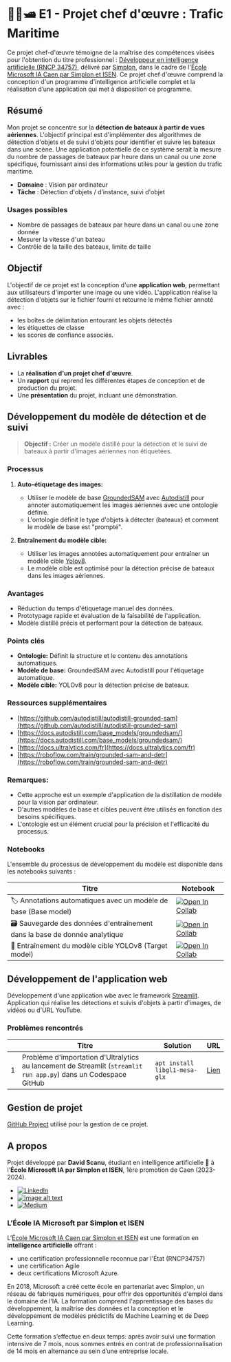 # 🚢⛵🛥️ E1 - Projet chef d'œuvre : Trafic Maritime

Ce projet chef-d'œuvre témoigne de la maîtrise des compétences visées pour l'obtention du titre professionnel : [Développeur en intelligence artificielle (RNCP 34757)](https://www.francecompetences.fr/recherche/rncp/34757/), délivré par [Simplon](https://simplon.co/), dans le cadre de l'[École Microsoft IA Caen par Simplon et ISEN](https://isen-caen.fr/ecole-ia-microsoft-by-simplon-et-isen-ouest/). Ce projet chef d'œuvre comprend la conception d'un programme d'intelligence artificielle complet et la réalisation d’une application qui met à disposition ce programme.

## Résumé

Mon projet se concentre sur la **détection de bateaux à partir de vues aériennes**. L'objectif principal est d'implémenter des algorithmes de détection d'objets et de suivi d'objets pour identifier et suivre les bateaux dans une scène. Une application potentielle de ce système serait la mesure du nombre de passages de bateaux par heure dans un canal ou une zone spécifique, fournissant ainsi des informations utiles pour la gestion du trafic maritime.

- **Domaine** : Vision par ordinateur
- **Tâche** : Détection d'objets / d’instance, suivi d'objet 

### Usages possibles

- Nombre de passages de bateaux par heure dans un canal ou une zone donnée
- Mesurer la vitesse d'un bateau
- Contrôle de la taille des bateaux, limite de taille

## Objectif

L'objectif de ce projet est la conception d'une **application web**, permettant aux utilisateurs d'importer une image ou une vidéo. L'application réalise la détection d'objets sur le fichier fourni et retourne le même fichier annoté avec :

- les boîtes de délimitation entourant les objets détectés
- les étiquettes de classe
- les scores de confiance associés.

## Livrables

- La **réalisation d'un projet chef d'œuvre**.
- Un **rapport** qui reprend les différentes étapes de conception et de production du projet.
- Une **présentation** du projet, incluant une démonstration.

## Développement du modèle de détection et de suivi

> **Objectif :** Créer un modèle distillé pour la détection et le suivi de bateaux à partir d'images aériennes non étiquetées.

### Processus

1. **Auto-étiquetage des images:**
    - Utiliser le modèle de base [GroundedSAM](https://github.com/IDEA-Research/Grounded-Segment-Anything) avec [Autodistill](https://docs.autodistill.com/) pour annoter automatiquement les images aériennes avec une ontologie définie.
    - L'ontologie définit le type d'objets à détecter (bateaux) et comment le modèle de base est "prompté".

2. **Entraînement du modèle cible:**
    - Utiliser les images annotées automatiquement pour entraîner un modèle cible [Yolov8](https://docs.ultralytics.com/fr).
    - Le modèle cible est optimisé pour la détection précise de bateaux dans les images aériennes.

### Avantages

- Réduction du temps d'étiquetage manuel des données.
- Prototypage rapide et évaluation de la faisabilité de l'application.
- Modèle distillé précis et performant pour la détection de bateaux.

### Points clés

- **Ontologie:** Définit la structure et le contenu des annotations automatiques.
- **Modèle de base:** GroundedSAM avec Autodistill pour l'étiquetage automatique.
- **Modèle cible:** YOLOv8 pour la détection précise de bateaux.

### Ressources supplémentaires

- [https://github.com/autodistill/autodistill-grounded-sam](https://github.com/autodistill/autodistill-grounded-sam)
- [https://docs.autodistill.com/base_models/groundedsam/](https://docs.autodistill.com/base_models/groundedsam/)
- [https://docs.ultralytics.com/fr](https://docs.ultralytics.com/fr)
- [https://roboflow.com/train/grounded-sam-and-detr](https://roboflow.com/train/grounded-sam-and-detr)

### Remarques:

- Cette approche est un exemple d'application de la distillation de modèle pour la vision par ordinateur.
- D'autres modèles de base et cibles peuvent être utilisés en fonction des besoins spécifiques.
- L'ontologie est un élément crucial pour la précision et l'efficacité du processus.

### Notebooks

L'ensemble du processus de développement du modèle est disponible dans les notebooks suivants : 

| Titre  | Notebook  |
|---|---|
| 🏷️ Annotations automatiques avec un modèle de base (Base model) | [![Open In Collab](https://colab.research.google.com/assets/colab-badge.svg)](https://colab.research.google.com/drive/1Yx053xJrMfcenIW45f8v8zPoFTJsgiMc) |
| 🗃️ Sauvegarde des données d'entraînement dans la base de donnée analytique | [![Open In Collab](https://colab.research.google.com/assets/colab-badge.svg)](https://colab.research.google.com/drive/1ZP6E8BIO1QXTTzsHtAj1kscZCsqVs0RL?usp=sharing) |
| 🚂 Entraînement du modèle cible YOLOv8 (Target model) | [![Open In Collab](https://colab.research.google.com/assets/colab-badge.svg)](https://colab.research.google.com/drive/1ZP6E8BIO1QXTTzsHtAj1kscZCsqVs0RL?usp=sharing) |

## Développement de l'application web

Développement d'une application wbe avec le framework [Streamlit](https://streamlit.io/). Application qui réalise les détections et suivis d'objets à partir d'images, de vidéos ou d'URL YouTube. 

### Problèmes rencontrés 

| | Titre  | Solution  | URL |
|---|---|---|---|
| 1 | Problème d'importation d'Ultralytics au lancement de Streamlit (`streamlit run app.py`) dans un Codespace GitHub | `apt install libgl1-mesa-glx` | [Lien](https://stackoverflow.com/questions/55313610/importerror-libgl-so-1-cannot-open-shared-object-file-no-such-file-or-directo) |

## Gestion de projet 

[GitHub Project](https://github.com/users/DavidScanu/projects/3) utilisé pour la gestion de ce projet.

## A propos 

Projet développé par **David Scanu**, étudiant en intelligence artificielle 🤖 à l'**École Microsoft IA par Simplon et ISEN**, 1ère promotion de Caen (2023-2024).

- [![LinkedIn](https://img.shields.io/badge/linkedin-%230077B5.svg?style=for-the-badge&logo=linkedin&logoColor=white)](https://www.linkedin.com/in/davidscanu14/)
- [![image alt text](https://img.shields.io/badge/dev.to-0A0A0A?style=for-the-badge&logo=dev.to&logoColor=white)](https://dev.to/davidscanu)
- [![Medium](https://img.shields.io/badge/Medium-12100E?style=for-the-badge&logo=medium&logoColor=white)](https://davidscanu.medium.com/)

### L’École IA Microsoft par Simplon et ISEN

L'[École Microsoft IA Caen par Simplon et ISEN](https://isen-caen.fr/ecole-ia-microsoft-by-simplon-et-isen-ouest/) est une formation en **intelligence artificielle** offrant :

- une certification professionnelle reconnue par l'État (RNCP34757)
- une certification Agile
- deux certifications Microsoft Azure.

En 2018, Microsoft a créé cette école en partenariat avec Simplon, un réseau de fabriques numériques, pour offrir des opportunités d'emploi dans le domaine de l'IA. 
La formation comprend l'apprentissage des bases du développement, la maîtrise des données et la conception et le développement de modèles prédictifs de Machine Learning et de Deep Learning.

Cette formation s’effectue en deux temps: après avoir suivi une formation intensive de 7 mois, nous sommes entrés en contrat de professionnalisation de 14 mois en alternance au sein d’une entreprise locale.